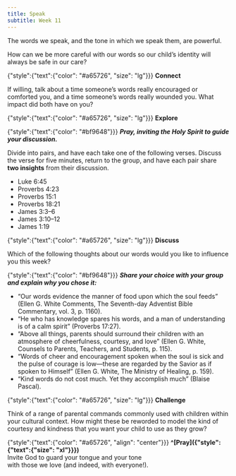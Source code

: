 ```yaml
---
title: Speak
subtitle: Week 11
---
```


The words we speak, and the tone in which we speak them, are powerful. 

How can we be more careful with our words so our child’s identity will always be safe in our care?

{"style":{"text":{"color": "#a65726", "size": "lg"}}}
**Connect**

If willing, talk about a time someone’s words really encouraged or comforted you, and a time someone’s words really wounded you. What impact did both have on you?

{"style":{"text":{"color": "#a65726", "size": "lg"}}}
**Explore**

{"style":{"text":{"color": "#bf9648"}}}
_**Pray, inviting the Holy Spirit to guide your discussion.**_

Divide into pairs, and have each take one of the following verses. Discuss the verse for five minutes, return to the group, and have each pair share **two insights** from their discussion.

- Luke 6:45
- Proverbs 4:23
- Proverbs 15:1
- Proverbs 18:21
- James 3:3–6
- James 3:10–12
- James 1:19

{"style":{"text":{"color": "#a65726", "size": "lg"}}}
**Discuss**

Which of the following thoughts about our words would you like to influence you this week?

{"style":{"text":{"color": "#bf9648"}}}
_**Share your choice with your group and explain why you chose it:**_

- “Our words evidence the manner of food upon which the soul feeds” (Ellen G. White Comments, The Seventh-day Adventist Bible Commentary, vol. 3, p. 1160).
- “He who has knowledge spares his words, and a man of understanding is of a calm spirit” (Proverbs 17:27).
- “Above all things, parents should surround their children with an atmosphere of cheerfulness, courtesy, and love” (Ellen G. White, Counsels to Parents, Teachers, and Students, p. 115).
- “Words of cheer and encouragement spoken when the soul is sick and the pulse of courage is low—these are regarded by the Savior as if spoken to Himself” (Ellen G. White, The Ministry of Healing, p. 159).
- “Kind words do not cost much. Yet they accomplish much” (Blaise Pascal).

{"style":{"text":{"color": "#a65726", "size": "lg"}}}
**Challenge**

Think of a range of parental commands commonly used with children within your cultural context. How might these be reworded to model the kind of courtesy and kindness that you want your child to use as they grow?

{"style":{"text":{"color": "#a65726", "align": "center"}}}
**^[Pray]({"style":{"text":{"size": "xl"}}})**\
Invite God to guard your tongue and your tone\
with those we love (and indeed, with everyone!).